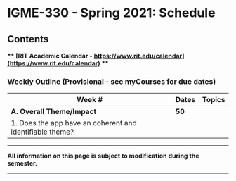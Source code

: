 # IGME-330 - Spring 2021: Schedule

## Contents

**\*\* [RIT Academic Calendar - https://www.rit.edu/calendar](https://www.rit.edu/calendar) \*\***

### Weekly Outline (Provisional  - see myCourses for due dates) 

| Week # | Dates | Topics |
| -------- | ------ | ---------- |
| **A. Overall Theme/Impact** | **50** | |
|    1. Does the app have an coherent and identifiable theme?

<!---
- [Week 01 (Aug 23) : Course Intro & Review of Basic Web App Structure](#week1)
- [Week 02 (Aug 30) : Intro to Canvas Drawing API & Periodic Functions/Algorithmic Botany](#week2)

<hr>

- [Week 03 (Fed 15) : IIFEs & Canvas Transformations](#week3)
- [Week 04 (Feb 22) : Project 1 Prototypes, Drawing Images & Blending Modes (Tues 2/23 - Recharge Day #1)](#week4)
- [Week 05 (Mar 01) : Sprites / ES6 Module Pattern](#week5)
- [Week 06 (Mar 08) : Intro to Web Audio](#week6)
- [Week 07 (Mar 15) : Finish Web Audio & Bitmap Manipulation](#week7)
- [Week 08 (Mar 22) : Constrained Writing and Simple Text Analysis / RiTa Computational Text Library (Wed. 3/24 - Recharge Day #2)](#week8)
- [Week 09 (Mar 29) : Context-free Grammars / Web Services Review](#week9)
- [Week 10 (Apr 05) : Midterm Exam](#week10)
- [Week 11 (Apr 12) : Node.js + More Web Services](#week11)
- [Week 12 (Apr 19) : Vue.js & MVVM (Thurs. 4/22 - Recharge Day #3)](#week12)
- [Week 13 (Apr 26) : Cloud Data & JavaScript Topics](#week13)
- [Week 14 (May 03) : Catchup (Mon 5/3 is "Treat as a Thursday class day", Wed 5/5 is final day of classes)](#week14)
- [Finals Week Meeting : (Final exam week ends on Thurs 5/13)](#finalsweek)
-->

<!--
## <a id="week1">Week 1 : Course Intro & Review of Basic Web App Structure
  - [Week 1A - Course Introduction](weekly/week-01A-notes.md)
  - [Week 1B - TB Review/TB II](weekly/week-01B-notes.md)
  
## <a id="week2">Week 2 : Ajax
  - [Week 2A - `XHR` - downloading/parsing text, CSV, XML, JSON](weekly/week-02A-notes.md)
  - [Week 2B - The `fetch()` API](weekly/week-02B-notes.md)


## <a id="week3">Week 3 : IIFEs & Canvas Transformations
  - [Week 3A - The IIFE](weekly/week-03A-notes.md)
  - [Week 3B - Canvas Transformations](weekly/week-03B-notes.md)
 
## <a id="week4">Week 4 : Project 1 prototypes, Drawing Images & Blending Modes
  - [Week 4A - Project 1 Prototypes & Review](weekly/week-04A-notes.md)
  - [Week 4B - Drawing Images & Blending Modes](weekly/week-04B-notes.md)
 
## <a id="week5">Week 5 : Sprites / ES6 Module Pattern
  - [Week 5A - Sprites](weekly/week-05A-notes.md)
  - [Week 5B - ES6 Module Pattern](weekly/week-05B-notes.md)
 
## <a id="week6">Week 6 : Intro to Audio Visualizer
  - [Week 6A - Intro to Web Audio](weekly/week-06A-notes.md)
  - [Week 6B - More Audio Visualizer](weekly/week-06B-notes.md)
 
## <a id="week7">Week 7 : More Web Audio
  - [Week 7A - Finish WebAudio](weekly/week-07A-notes.md)
  - [Week 7B - Bitmap Manipulation](weekly/week-07B-notes.md)
 
## <a id="week8">Week 8 : Catchup
  - [Week 8A - Catchup](weekly/week-08A-notes.md)
  - [Week 8B - Catchup](weekly/week-08B-notes.md)

## <a id="week9">Week 9 :  Begin Computational Text Unit Constrained Writing and Simple Text Analysis / Computational Literature
  - [Week 9A - Constrained Writing and Simple Text Analysis](weekly/week-09A-notes.md)
  - [Week 9B - Computational Literature with RiTa](weekly/week-09B-notes.md) 
  
## <a id="week10">Week 10 : Context-free Grammars / Web Services Review
   - [Week 10A - Context-Free Grammars with RiTa](weekly/week-10A-notes.md)
   - [Week 10B - Web Services](weekly/week-10B-notes.md)
  
## <a id="week11">Week 11  : Node.js + More Web Services
   - [Week 11A - Intro to Node.js](weekly/week-11A-notes.md)
   - [Week 11B - More About Web Services](weekly/week-11B-notes.md)
  
## <a id="week12">Week 12  : Vue.js & MVVM
  - [Week 12A - Intro to Vue.js](weekly/week-12A-notes.md)
  - [Week 12B - More Vue.js](weekly/week-12B-notes.md)
  
## <a id="week13">Week 13 : Cloud Data & JavaScript Topics
  - [Week 13A - Cloud Data](weekly/week-13A-notes.md)
  - [Week 13B - JavaScript Topics](weekly/week-13B-notes.md)
 
## <a id="week14">Week 14 : Catchup
  
## <a id="finalsweek">Finals Week Meeting
  - We will all be meeting finals week to present final projects. Check SIS for your section's meeting time and location
  
-->
  
<hr>

**All information on this page is subject to modification during the semester.**

<hr>
